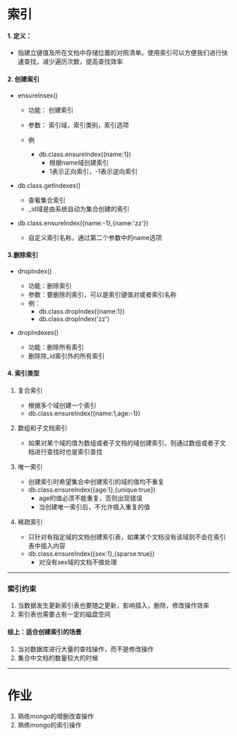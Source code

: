 # 索引
#### 1. 定义：
- 指建立键值及所在文档中存储位置的对照清单。使用索引可以方便我们进行快速查找，减少遍历次数，提高查找效率 


#### 2. 创建索引
- ensureInsex()
    - 功能： 创建索引
    - 参数： 索引域，索引类别，索引选项

    - 例
        - db.class.ensureIndex({name:1})
            - 根据name域创建索引
            - 1表示正向索引，-1表示逆向索引
- db.class.getIndexes()
    - 查看集合索引
    - _id域是由系统自动为集合创建的索引


- db.class.ensureIndex({name:-1},{name:'zz'})
    - 自定义索引名称，通过第二个参数中的name选项



#### 3.删除索引
- dropIndex()
    - 功能：删除索引
    - 参数：要删除的索引，可以是索引键值对或者索引名称
    - 例：
        - db.class.dropIndex({name:1}) 
        - db.class.dropIndex('zz')

- dropIndexes()
    - 功能：删除所有索引 
    - 删除除_id索引外的所有索引



#### 4. 索引类型
1. 复合索引
    - 根据多个域创建一个索引
    - db.class.ensureIndex({name:1,age:-1})

2. 数组和子文档索引
    - 如果对某个域的值为数组或者子文档的域创建索引，则通过数组或者子文档进行查找时也是索引查找


3. 唯一索引
    - 创建索引时希望集合中创建索引的域的值均不重复
    - db.class.ensureIndex({age:1},{unique:true})
        - age的值必须不能重复，否则出现错误  
        - 当创建唯一索引后，不允许插入重复的值


4. 稀疏索引
    - 只针对有指定域的文档创建索引表，如果某个文档没有该域则不会在索引表中插入内容
    - db.class.ensureIndex({sex:1},{sparse:true})
        - 对没有sex域的文档不做处理


---

### 索引约束
1. 当数据发生更新索引表也要随之更新，影响插入，删除，修改操作效率
2. 索引表也需要占有一定的磁盘空间

#### 综上：适合创建索引的场景
1. 当对数据库进行大量的查找操作，而不是修改操作
2. 集合中文档的数量较大的时候


---



# 作业
1. 熟练mongo的增删改查操作
2. 熟练mongo的索引操作







































